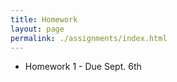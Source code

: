```yaml
---
title: Homework
layout: page
permalink: ./assignments/index.html
---
```


* Homework 1 - Due Sept. 6th
